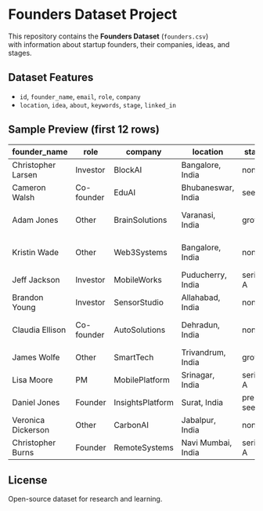 # Founders Dataset Project

This repository contains the **Founders Dataset** (`founders.csv`)  
with information about startup founders, their companies, ideas, and stages.

## Dataset Features
- `id`, `founder_name`, `email`, `role`, `company`  
- `location`, `idea`, `about`, `keywords`, `stage`, `linked_in`  

## Sample Preview (first 12 rows)

| founder_name       | role       | company         | location          | stage    | keywords                     |
|--------------------|------------|-----------------|------------------|----------|------------------------------|
| Christopher Larsen | Investor   | BlockAI         | Bangalore, India  | none     | blockchain                   |
| Cameron Walsh      | Co-founder | EduAI           | Bhubaneswar, India| seed     | edtech                       |
| Adam Jones         | Other      | BrainSolutions  | Varanasi, India   | growth   | AI, analytics, cleantech     |
| Kristin Wade       | Other      | Web3Systems     | Bangalore, India  | none     | blockchain, consumer, mobility|
| Jeff Jackson       | Investor   | MobileWorks     | Puducherry, India | series A | mobility, marketplace        |
| Brandon Young      | Investor   | SensorStudio    | Allahabad, India  | none     | hardware, mobility           |
| Claudia Ellison    | Co-founder | AutoSolutions   | Dehradun, India   | none     | AI, cleantech, healthtech    |
| James Wolfe        | Other      | SmartTech       | Trivandrum, India | growth   | AI, consumer                 |
| Lisa Moore         | PM         | MobilePlatform  | Srinagar, India   | series A | mobility                     |
| Daniel Jones       | Founder    | InsightsPlatform| Surat, India      | pre-seed | analytics, biotech           |
| Veronica Dickerson | Other      | CarbonAI        | Jabalpur, India   | none     | cleantech, fintech           |
| Christopher Burns  | Founder    | RemoteSystems   | Navi Mumbai, India| series A | iot, marketplace             |

## License
Open-source dataset for research and learning.  
